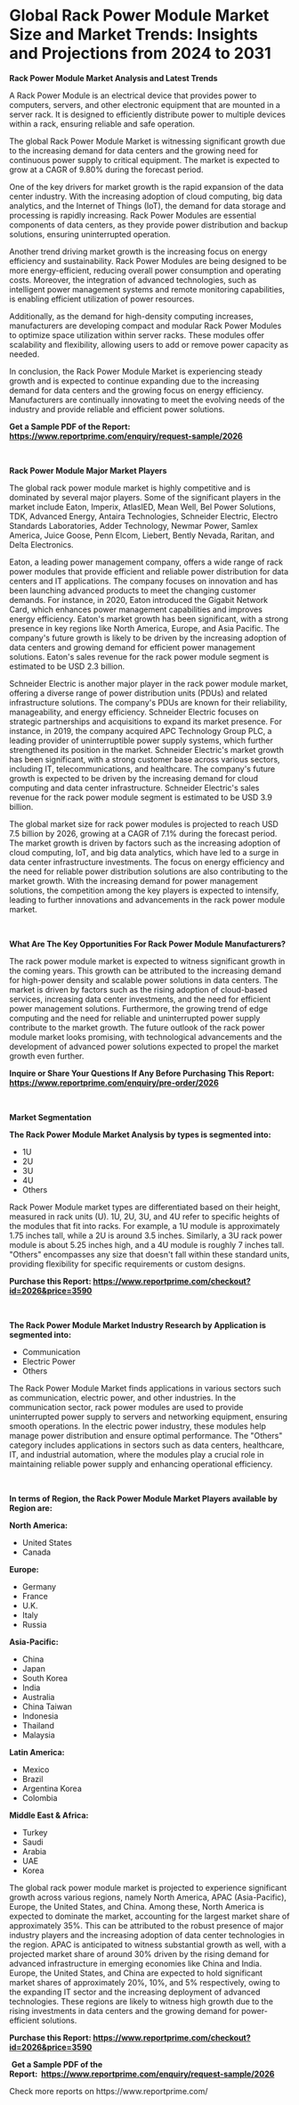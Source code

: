 <p><h1>Global Rack Power Module Market Size and Market Trends: Insights and Projections from 2024 to 2031</h1></p><p><strong>Rack Power Module Market Analysis and Latest Trends</strong></p>
<p><p>A Rack Power Module is an electrical device that provides power to computers, servers, and other electronic equipment that are mounted in a server rack. It is designed to efficiently distribute power to multiple devices within a rack, ensuring reliable and safe operation.</p><p>The global Rack Power Module Market is witnessing significant growth due to the increasing demand for data centers and the growing need for continuous power supply to critical equipment. The market is expected to grow at a CAGR of 9.80% during the forecast period.</p><p>One of the key drivers for market growth is the rapid expansion of the data center industry. With the increasing adoption of cloud computing, big data analytics, and the Internet of Things (IoT), the demand for data storage and processing is rapidly increasing. Rack Power Modules are essential components of data centers, as they provide power distribution and backup solutions, ensuring uninterrupted operation.</p><p>Another trend driving market growth is the increasing focus on energy efficiency and sustainability. Rack Power Modules are being designed to be more energy-efficient, reducing overall power consumption and operating costs. Moreover, the integration of advanced technologies, such as intelligent power management systems and remote monitoring capabilities, is enabling efficient utilization of power resources.</p><p>Additionally, as the demand for high-density computing increases, manufacturers are developing compact and modular Rack Power Modules to optimize space utilization within server racks. These modules offer scalability and flexibility, allowing users to add or remove power capacity as needed.</p><p>In conclusion, the Rack Power Module Market is experiencing steady growth and is expected to continue expanding due to the increasing demand for data centers and the growing focus on energy efficiency. Manufacturers are continually innovating to meet the evolving needs of the industry and provide reliable and efficient power solutions.</p></p>
<p><strong>Get a Sample PDF of the Report:&nbsp; <a href="https://www.reportprime.com/enquiry/request-sample/2026">https://www.reportprime.com/enquiry/request-sample/2026</a></strong></p>
<p>&nbsp;</p>
<p><strong>Rack Power Module Major Market Players</strong></p>
<p><p>The global rack power module market is highly competitive and is dominated by several major players. Some of the significant players in the market include Eaton, Imperix, AtlasIED, Mean Well, Bel Power Solutions, TDK, Advanced Energy, Antaira Technologies, Schneider Electric, Electro Standards Laboratories, Adder Technology, Newmar Power, Samlex America, Juice Goose, Penn Elcom, Liebert, Bently Nevada, Raritan, and Delta Electronics.</p><p>Eaton, a leading power management company, offers a wide range of rack power modules that provide efficient and reliable power distribution for data centers and IT applications. The company focuses on innovation and has been launching advanced products to meet the changing customer demands. For instance, in 2020, Eaton introduced the Gigabit Network Card, which enhances power management capabilities and improves energy efficiency. Eaton's market growth has been significant, with a strong presence in key regions like North America, Europe, and Asia Pacific. The company's future growth is likely to be driven by the increasing adoption of data centers and growing demand for efficient power management solutions. Eaton's sales revenue for the rack power module segment is estimated to be USD 2.3 billion.</p><p>Schneider Electric is another major player in the rack power module market, offering a diverse range of power distribution units (PDUs) and related infrastructure solutions. The company's PDUs are known for their reliability, manageability, and energy efficiency. Schneider Electric focuses on strategic partnerships and acquisitions to expand its market presence. For instance, in 2019, the company acquired APC Technology Group PLC, a leading provider of uninterruptible power supply systems, which further strengthened its position in the market. Schneider Electric's market growth has been significant, with a strong customer base across various sectors, including IT, telecommunications, and healthcare. The company's future growth is expected to be driven by the increasing demand for cloud computing and data center infrastructure. Schneider Electric's sales revenue for the rack power module segment is estimated to be USD 3.9 billion.</p><p>The global market size for rack power modules is projected to reach USD 7.5 billion by 2026, growing at a CAGR of 7.1% during the forecast period. The market growth is driven by factors such as the increasing adoption of cloud computing, IoT, and big data analytics, which have led to a surge in data center infrastructure investments. The focus on energy efficiency and the need for reliable power distribution solutions are also contributing to the market growth. With the increasing demand for power management solutions, the competition among the key players is expected to intensify, leading to further innovations and advancements in the rack power module market.</p></p>
<p>&nbsp;</p>
<p><strong>What Are The Key Opportunities For Rack Power Module Manufacturers?</strong></p>
<p><p>The rack power module market is expected to witness significant growth in the coming years. This growth can be attributed to the increasing demand for high-power density and scalable power solutions in data centers. The market is driven by factors such as the rising adoption of cloud-based services, increasing data center investments, and the need for efficient power management solutions. Furthermore, the growing trend of edge computing and the need for reliable and uninterrupted power supply contribute to the market growth. The future outlook of the rack power module market looks promising, with technological advancements and the development of advanced power solutions expected to propel the market growth even further.</p></p>
<p><strong>Inquire or Share Your Questions If Any Before Purchasing This Report: <a href="https://www.reportprime.com/enquiry/pre-order/2026">https://www.reportprime.com/enquiry/pre-order/2026</a></strong></p>
<p>&nbsp;</p>
<p><strong>Market Segmentation</strong></p>
<p><strong>The Rack Power Module Market Analysis by types is segmented into:</strong></p>
<p><ul><li>1U</li><li>2U</li><li>3U</li><li>4U</li><li>Others</li></ul></p>
<p><p>Rack Power Module market types are differentiated based on their height, measured in rack units (U). 1U, 2U, 3U, and 4U refer to specific heights of the modules that fit into racks. For example, a 1U module is approximately 1.75 inches tall, while a 2U is around 3.5 inches. Similarly, a 3U rack power module is about 5.25 inches high, and a 4U module is roughly 7 inches tall. "Others" encompasses any size that doesn't fall within these standard units, providing flexibility for specific requirements or custom designs.</p></p>
<p><strong>Purchase this Report:&nbsp;<a href="https://www.reportprime.com/checkout?id=2026&price=3590">https://www.reportprime.com/checkout?id=2026&price=3590</a></strong></p>
<p>&nbsp;</p>
<p><strong>The Rack Power Module Market Industry Research by Application is segmented into:</strong></p>
<p><ul><li>Communication</li><li>Electric Power</li><li>Others</li></ul></p>
<p><p>The Rack Power Module Market finds applications in various sectors such as communication, electric power, and other industries. In the communication sector, rack power modules are used to provide uninterrupted power supply to servers and networking equipment, ensuring smooth operations. In the electric power industry, these modules help manage power distribution and ensure optimal performance. The "Others" category includes applications in sectors such as data centers, healthcare, IT, and industrial automation, where the modules play a crucial role in maintaining reliable power supply and enhancing operational efficiency.</p></p>
<p>&nbsp;</p>
<p><strong>In terms of Region, the Rack Power Module Market Players available by Region are:</strong></p>
<p>
    <p> <strong> North America: </strong>
        <ul>
            <li>United States</li>
            <li>Canada</li>
        </ul>
        </p> 
    <p> <strong> Europe: </strong>
        <ul>
            <li>Germany</li>
            <li>France</li>
            <li>U.K.</li>
            <li>Italy</li>
            <li>Russia</li>
        </ul>
        </p> 
    <p> <strong> Asia-Pacific: </strong>
        <ul>
            <li>China</li>
            <li>Japan</li>
            <li>South Korea</li>
            <li>India</li>
            <li>Australia</li>
            <li>China Taiwan</li>
            <li>Indonesia</li>
            <li>Thailand</li>
            <li>Malaysia</li>
        </ul>
        </p> 
    <p> <strong> Latin America: </strong>
        <ul>
            <li>Mexico</li>
            <li>Brazil</li>
            <li>Argentina Korea</li>
            <li>Colombia</li>
        </ul>
        </p> 
    <p> <strong> Middle East & Africa: </strong>
        <ul>
            <li>Turkey</li>
            <li>Saudi</li>
            <li>Arabia</li>
            <li>UAE</li>
            <li>Korea</li>
        </ul>
    </p>
    </p>
<p><p>The global rack power module market is projected to experience significant growth across various regions, namely North America, APAC (Asia-Pacific), Europe, the United States, and China. Among these, North America is expected to dominate the market, accounting for the largest market share of approximately 35%. This can be attributed to the robust presence of major industry players and the increasing adoption of data center technologies in the region. APAC is anticipated to witness substantial growth as well, with a projected market share of around 30% driven by the rising demand for advanced infrastructure in emerging economies like China and India. Europe, the United States, and China are expected to hold significant market shares of approximately 20%, 10%, and 5% respectively, owing to the expanding IT sector and the increasing deployment of advanced technologies. These regions are likely to witness high growth due to the rising investments in data centers and the growing demand for power-efficient solutions.</p></p>
<p><strong>Purchase this Report: <a href="https://www.reportprime.com/checkout?id=2026&price=3590">https://www.reportprime.com/checkout?id=2026&price=3590</a></strong></p>
<p>&nbsp;<strong>Get a Sample PDF of the Report:&nbsp;&nbsp;<a href="https://www.reportprime.com/enquiry/request-sample/2026">https://www.reportprime.com/enquiry/request-sample/2026</a></strong></p>
<p><strong></strong></p>
<p>Check more reports on https://www.reportprime.com/</p>
